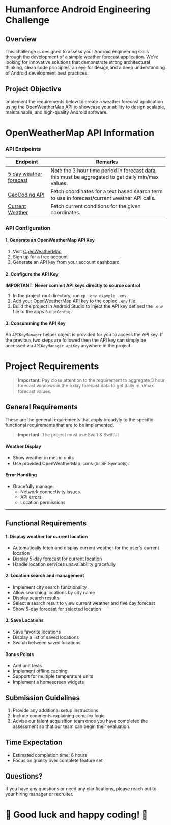 # Humanforce Android Engineering Challenge

## Overview
This challenge is designed to assess your Android engineering skills through the development of a simple weather forecast application. We're looking for innovative solutions that demonstrate strong architectural thinking, clean code principles, an eye for design,and a deep understanding of Android development best practices.

## Project Objective
Implement the requirements below to create a weather forecast application using the OpenWeatherMap API to showcase your ability to design scalable, maintainable, and high-quality Android software.

# OpenWeatherMap API Information
### API Endpoints
| Endpoint | Remarks |
|---|-----|
| [5 day weather forecast](https://openweathermap.org/forecast5) | Note the 3 hour time period in forecast data, this must be aggregated to get daily min/max values. |
| [GeoCoding API](https://openweathermap.org/api/geocoding-api) | Fetch coordinates for a text based search term to use in forecast/current weather API calls. |
| [Current Weather](https://openweathermap.org/current) | Fetch current conditions for the given coordinates.

### API Configuration

#### 1. Generate an OpenWeatherMap API Key
1. Visit [OpenWeatherMap](https://openweathermap.org/api)
2. Sign up for a free account
3. Generate an API key from your account dashboard

#### 2. Configure the API Key
**IMPORTANT: Never commit API keys directly to source control**

1. In the project root directory, run `cp .env.example .env`.
2. Add your OpenWeatherMap API key to the copied `.env` file.
3. Build the project in Android Studio to inject the API key defined the `.env` file to the apps `BuildConfig`.

#### 3. Consumming the API Key
An `APIKeyManager` helper object is provided for you to access the API key. If the previous two steps are followed then the API key can simply be accessed via `APIKeyManager.apiKey` anywhere in the project.

# Project Requirements

> **Important**: Pay close attention to the requirement to aggregate 3 hour forecast windows in the 5 day forecast data to get daily min/max forecast values.

## General Requirements
These are the general requirements that apply broadyly to the specific functional requirements that are to be implemented.

> **Important**: The project must use Swift & SwiftUI

#### Weather Display
- Show weather in metric units
- Use provided OpenWeatherMap icons (or SF Symbols).

#### Error Handling
- Gracefully manage:
  - Network connectivity issues
  - API errors
  - Location permissions
---

## Functional Requirements

#### 1. Display weather for current location
  - Automatically fetch and display current weather for the user's current location
  - Display 5-day forecast for current location
  - Handle location services unavailability gracefully

#### 2. Location search and management
  - Implement city search functionality
  - Allow searching locations by city name
  - Display search results
  - Select a search result to view current weather and five day forecast
  - Show 5-day forecast for selected location

#### 3. Save Locations
  - Save favorite locations
  - Display a list of saved locations
  - Switch between saved locations

#### Bonus Points
  - Add unit tests
  - Implement offline caching
  - Support for multiple temperature units
  - Implement a homescreen widgets

## Submission Guidelines
1. Provide any additional setup instructions
2. Include comments explaining complex logic
3. Advise our talent acquisition team once you have completed the assessment so that our team can begin their evaluation.

## Time Expectation
- Estimated completion time: 6 hours
- Focus on quality over complete feature set

## Questions?
If you have any questions or need any clarifications, please reach out to your hiring manager or recruiter.

# **🎉 Good luck and happy coding! 🎉**

